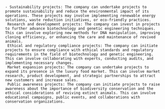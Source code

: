     - Sustainability projects: The company can undertake projects to promote sustainability and reduce the environmental impact of its operations. These projects may involve implementing renewable energy solutions, waste reduction initiatives, or eco-friendly practices.
     Research and development projects: The company can invest in projects to further advance biotechnology and genetic engineering techniques. This can involve exploring new methods for DNA manipulation, improving cloning efficiency, or enhancing the care and maintenance of revived animals.
     Ethical and regulatory compliance projects: The company can initiate projects to ensure compliance with ethical standards and regulatory requirements in the field of biotechnology and genetic engineering. This can involve collaborating with experts, conducting audits, and implementing necessary changes.
     Market expansion projects: The company can undertake projects to expand its presence in the luxury food market. This can involve market research, product development, and strategic partnerships to attract new customers and increase sales.
     Public awareness projects: The company can initiate projects to raise awareness about the importance of biodiversity conservation and the ethical considerations of reviving extinct animals. This can involve educational campaigns, public events, and collaborations with conservation organizations.



